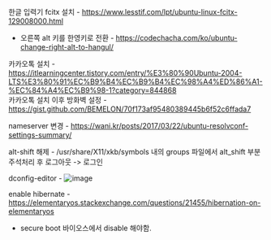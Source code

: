 한글 입력기 fcitx 설치 - https://www.lesstif.com/lpt/ubuntu-linux-fcitx-129008000.html
* 오른쪽 alt 키를 한영키로 전환 - https://codechacha.com/ko/ubuntu-change-right-alt-to-hangul/

카카오톡 설치 - https://itlearningcenter.tistory.com/entry/%E3%80%90Ubuntu-2004-LTS%E3%80%91%EC%B9%B4%EC%B9%B4%EC%98%A4%ED%86%A1-%EC%84%A4%EC%B9%98-1?category=844868  
카카오톡 설치 이후 방화벽 설정 - https://gist.github.com/BEMELON/70f173af95480389445b6f52c6ffada7

nameserver 변경 - https://wani.kr/posts/2017/03/22/ubuntu-resolvconf-settings-summary/

alt-shift 해제 - /usr/share/X11/xkb/symbols 내의 groups 파일에서 alt_shift 부분 주석처리 후 로그아웃 -> 로그인  

dconfig-editor - ![image](https://user-images.githubusercontent.com/946619/153541888-974b61c7-557c-4d4d-8290-d162cdfc954d.png)

enable hibernate - https://elementaryos.stackexchange.com/questions/21455/hibernation-on-elementaryos
* secure boot 바이오스에서 disable 해야함.
